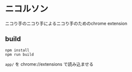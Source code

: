 # ニコルソン


ニコり手のニコり手によるニコり手のためのchrome extension

## build

```
npm install
npm run build
```

`app/` を chrome://extensions で読み込ませる
